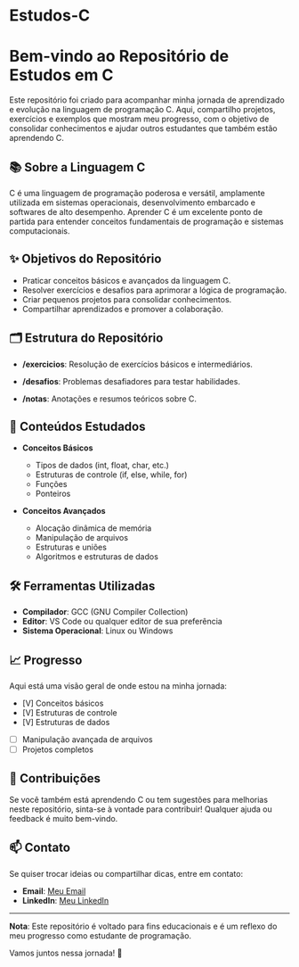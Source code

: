 # Estudos-C
# Bem-vindo ao Repositório de Estudos em C

Este repositório foi criado para acompanhar minha jornada de aprendizado e evolução na linguagem de programação C. Aqui, compartilho projetos, exercícios e exemplos que mostram meu progresso, com o objetivo de consolidar conhecimentos e ajudar outros estudantes que também estão aprendendo C.

## 📚 Sobre a Linguagem C

C é uma linguagem de programação poderosa e versátil, amplamente utilizada em sistemas operacionais, desenvolvimento embarcado e softwares de alto desempenho. Aprender C é um excelente ponto de partida para entender conceitos fundamentais de programação e sistemas computacionais.

## ✨ Objetivos do Repositório

- Praticar conceitos básicos e avançados da linguagem C.
- Resolver exercícios e desafios para aprimorar a lógica de programação.
- Criar pequenos projetos para consolidar conhecimentos.
- Compartilhar aprendizados e promover a colaboração.

## 🗂️ Estrutura do Repositório

- **/exercicios**: Resolução de exercícios básicos e intermediários.

- **/desafios**: Problemas desafiadores para testar habilidades.
- **/notas**: Anotações e resumos teóricos sobre C.

## 🚀 Conteúdos Estudados

- **Conceitos Básicos**
  - Tipos de dados (int, float, char, etc.)
  - Estruturas de controle (if, else, while, for)
  - Funções
  - Ponteiros
  
- **Conceitos Avançados**
  - Alocação dinâmica de memória
  - Manipulação de arquivos
  - Estruturas e uniões
  - Algoritmos e estruturas de dados

## 🛠️ Ferramentas Utilizadas

- **Compilador**: GCC (GNU Compiler Collection)
- **Editor**: VS Code ou qualquer editor de sua preferência
- **Sistema Operacional**: Linux ou Windows

## 📈 Progresso

Aqui está uma visão geral de onde estou na minha jornada:
- [V] Conceitos básicos
- [V] Estruturas de controle
- [V] Estruturas de dados
- [ ] Manipulação avançada de arquivos
- [ ] Projetos completos

## 🤝 Contribuições

Se você também está aprendendo C ou tem sugestões para melhorias neste repositório, sinta-se à vontade para contribuir! Qualquer ajuda ou feedback é muito bem-vindo.

## 📫 Contato

Se quiser trocar ideias ou compartilhar dicas, entre em contato:
- **Email**: [Meu Email](alyssonsamueldasilva6@gmail.com)
- **LinkedIn**: [Meu LinkedIn](https://www.linkedin.com/in/alysson-samuel-da-silva-21754b2aa/)

---

**Nota**: Este repositório é voltado para fins educacionais e é um reflexo do meu progresso como estudante de programação.

Vamos juntos nessa jornada! 🚀

